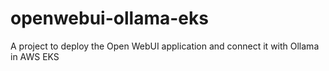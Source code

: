 # openwebui-ollama-eks
A project to deploy the Open WebUI application and connect it with Ollama in AWS EKS
